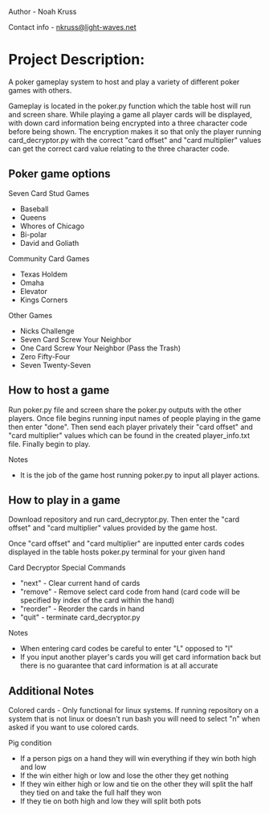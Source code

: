 Author - Noah Kruss

Contact info - nkruss@light-waves.net

# Project Description:

A poker gameplay system to host and play a variety of different poker games with others.

Gameplay is located in the poker.py function which the table host will run and screen share. While playing a game all player cards will be displayed, with down card information being encrypted into a three character code before being shown. The encryption makes it so that only the player running card_decryptor.py with the correct "card offset" and "card multiplier" values can get the correct card value relating to the three character code.

## Poker game options

  Seven Card Stud Games
  * Baseball
  * Queens
  * Whores of Chicago
  * Bi-polar
  * David and Goliath

  Community Card Games
  * Texas Holdem
  * Omaha
  * Elevator
  * Kings Corners

  Other Games
  * Nicks Challenge
  * Seven Card Screw Your Neighbor
  * One Card Screw Your Neighbor (Pass the Trash)
  * Zero Fifty-Four
  * Seven Twenty-Seven


## How to host a game

Run poker.py file and screen share the poker.py outputs with the other players. Once file begins running input names of people playing in the game then enter "done". Then send each player privately their "card offset" and "card multiplier" values which can be found in the created player_info.txt file. Finally begin to play.

Notes
  * It is the job of the game host running poker.py to input all player actions.

## How to play in a game

Download repository and run card_decryptor.py. Then enter the "card offset" and "card multiplier" values provided by the game host.

Once "card offset" and "card multiplier" are inputted enter cards codes displayed in the table hosts poker.py terminal for your given hand

Card Decryptor Special Commands
  * "next" - Clear current hand of cards
  * "remove" - Remove select card code from hand (card code will be specified by index of the card within the hand)
  * "reorder" - Reorder the cards in hand
  * "quit" - terminate card_decryptor.py

Notes
  * When entering card codes be careful to enter "L" opposed to "l"
  * If you input another player's cards you will get card information back but there is no guarantee that card information is at all accurate

## Additional Notes

Colored cards - Only functional for linux systems. If running repository on a system that is not linux or doesn't run bash you will need to select "n" when asked if you want to use colored cards.

Pig condition  
  * If a person pigs on a hand they will win everything if they win both high and low
  * If the win either high or low and lose the other they get nothing
  * If they win either high or low and tie on the other they will split the half they tied on and take the full half they won
  * If they tie on both high and low they will split both pots
